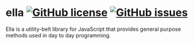 # ella [![GitHub license](https://img.shields.io/github/license/Groww/ella?color=blue)](https://github.com/Groww/ella/blob/main/LICENSE) [![GitHub issues](https://img.shields.io/github/issues/Groww/ella?color=blue)](https://github.com/Groww/ella/issues)
Ella is a utility-belt library for JavaScript that provides general purpose methods used in day to day programming.
